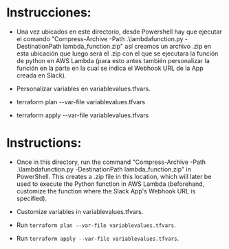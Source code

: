 
# Instrucciones:

- Una vez ubicados en este directorio, desde Powershell hay que ejecutar el comando "Compress-Archive -Path .\lambdafunction.py -DestinationPath lambda_function.zip" así creamos un archivo .zip en esta ubicación que luego será el .zip con el que se ejecutara la función de python en AWS Lambda (para esto antes también personalizar la función en la parte en la cual se indica el Webhook URL de la App creada en Slack).

- Personalizar variables en variablevalues.tfvars.

- terraform plan --var-file variablevalues.tfvars

- terraform apply --var-file variablevalues.tfvars

# Instructions:

- Once in this directory, run the command "Compress-Archive -Path .\lambdafunction.py -DestinationPath lambda_function.zip" in PowerShell. This creates a .zip file in this location, which will later be used to execute the Python function in AWS Lambda (beforehand, customize the function where the Slack App's Webhook URL is specified).

- Customize variables in variablevalues.tfvars.

- Run `terraform plan --var-file variablevalues.tfvars`.

- Run `terraform apply --var-file variablevalues.tfvars`.

